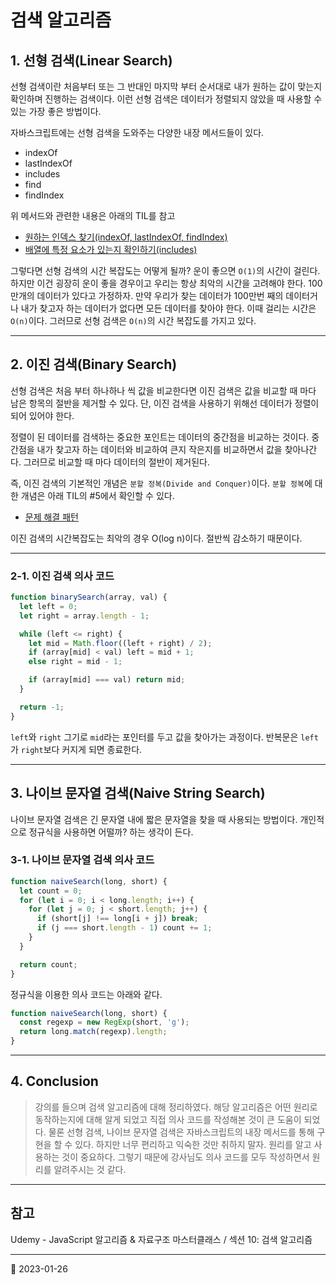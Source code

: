 # 검색 알고리즘

## 1. 선형 검색(Linear Search)

선형 검색이란 처음부터 또는 그 반대인 마지막 부터 순서대로 내가 원하는 값이 맞는지 확인하며 진행하는 검색이다. 이런 선형 검색은 데이터가 정렬되지 않았을 때 사용할 수 있는 가장 좋은 방법이다.

자바스크립트에는 선형 검색을 도와주는 다양한 내장 메서드들이 있다.

- indexOf
- lastIndexOf
- includes
- find
- findIndex

위 메서드와 관련한 내용은 아래의 TIL를 참고

- [원하는 인덱스 찾기(indexOf, lastIndexOf, findIndex)](/JAVASCRIPT/ArrayMethod/FindIndex.md)
- [배열에 특정 요소가 있는지 확인하기(includes)](/JAVASCRIPT/ArrayMethod/Includes.md)

그렇다면 선형 검색의 시간 복잡도는 어떻게 될까? 운이 좋으면 `O(1)`의 시간이 걸린다. 하지만 이건 굉장히 운이 좋을 경우이고 우리는 항상 최악의 시간을 고려해야 한다. 100만개의 데이터가 있다고 가정하자. 만약 우리가 찾는 데이터가 100만번 째의 데이터거나 내가 찾고자 하는 데이터가 없다면 모든 데이터를 찾아야 한다. 이때 걸리는 시간은 `O(n)`이다. 그러므로 선형 검색은 `O(n)`의 시간 복잡도를 가지고 있다.

---

## 2. 이진 검색(Binary Search)

선형 검색은 처음 부터 하나하나 씩 값을 비교한다면 이진 검색은 값을 비교할 때 마다 남은 항목의 절반을 제거할 수 있다. 단, 이진 검색을 사용하기 위해선 데이터가 정렬이 되어 있어야 한다.

정렬이 된 데이터를 검색하는 중요한 포인트는 데이터의 중간점을 비교하는 것이다. 중간점을 내가 찾고자 하는 데이터와 비교하여 큰지 작은지를 비교하면서 값을 찾아나간다. 그러므로 비교할 때 마다 데이터의 절반이 제거된다.

즉, 이진 검색의 기본적인 개념은 `분할 정복(Divide and Conquer)`이다. `분할 정복`에 대한 개념은 아래 TIL의 #5에서 확인할 수 있다.

- [문제 해결 패턴](/DataStructureAlgorithm/SolvingPattern.md)

이진 검색의 시간복잡도는 최악의 경우 O(log n)이다. 절반씩 감소하기 때문이다.

---

### 2-1. 이진 검색 의사 코드

```javascript
function binarySearch(array, val) {
  let left = 0;
  let right = array.length - 1;

  while (left <= right) {
    let mid = Math.floor((left + right) / 2);
    if (array[mid] < val) left = mid + 1;
    else right = mid - 1;

    if (array[mid] === val) return mid;
  }

  return -1;
}
```

`left`와 `right` 그기로 `mid`라는 포인터를 두고 값을 찾아가는 과정이다. 반복문은 `left`가 `right`보다 커지게 되면 종료한다.

---

## 3. 나이브 문자열 검색(Naive String Search)

나이브 문자열 검색은 긴 문자열 내에 짧은 문자열을 찾을 때 사용되는 방법이다. 개인적으로 정규식을 사용하면 어떨까? 하는 생각이 든다.

### 3-1. 나이브 문자열 검색 의사 코드

```javascript
function naiveSearch(long, short) {
  let count = 0;
  for (let i = 0; i < long.length; i++) {
    for (let j = 0; j < short.length; j++) {
      if (short[j] !== long[i + j]) break;
      if (j === short.length - 1) count += 1;
    }
  }

  return count;
}
```

정규식을 이용한 의사 코드는 아래와 같다.

```javascript
function naiveSearch(long, short) {
  const regexp = new RegExp(short, 'g');
  return long.match(regexp).length;
}
```

---

## 4. Conclusion

> 강의를 들으며 검색 알고리즘에 대해 정리하였다. 해당 알고리즘은 어떤 원리로 동작하는지에 대해 알게 되었고 직접 의사 코드를 작성해본 것이 큰 도움이 되었다. 물론 선형 검색, 나이브 문자열 검색은 자바스크립트의 내장 메서드를 통해 구현을 할 수 있다. 하지만 너무 편리하고 익숙한 것만 취하지 말자. 원리를 알고 사용하는 것이 중요하다. 그렇기 때문에 강사님도 의사 코드를 모두 작성하면서 원리를 알려주시는 것 같다.

---

## 참고

Udemy - JavaScript 알고리즘 & 자료구조 마스터클래스 / 섹션 10: 검색 알고리즘

---

📅 2023-01-26
